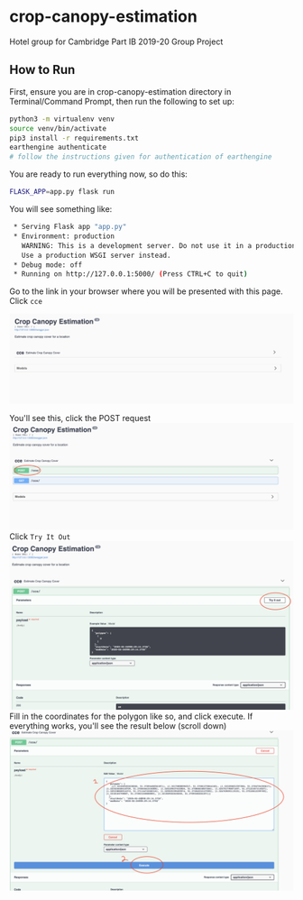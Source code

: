 # crop-canopy-estimation
Hotel group for Cambridge Part IB 2019-20 Group Project

## How to Run

First, ensure you are in crop-canopy-estimation directory in Terminal/Command Prompt, then run the following to set up:

```bash
python3 -m virtualenv venv
source venv/bin/activate
pip3 install -r requirements.txt
earthengine authenticate
# follow the instructions given for authentication of earthengine
```

You are ready to run everything now, so do this:

```bash
FLASK_APP=app.py flask run
```
You will see something like:

```bash
 * Serving Flask app "app.py"
 * Environment: production
   WARNING: This is a development server. Do not use it in a production deployment.
   Use a production WSGI server instead.
 * Debug mode: off
 * Running on http://127.0.0.1:5000/ (Press CTRL+C to quit)
```

Go to the link in your browser where you will be presented with this page. Click `cce`

![](md_images/api1.png)

You'll see this, click the POST request
![](md_images/api2.png)
Click `Try It Out`
![](md_images/api3.png)
Fill in the coordinates for the polygon like so, and click execute. If everything works, you'll see the result below (scroll down)
![](md_images/api4.png)
